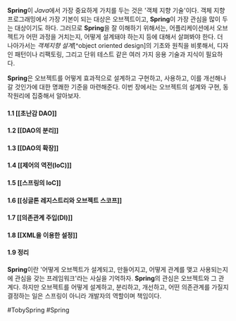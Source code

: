**Spring**이 *Java*에서 가장 중요하게 가치를 두는 것은 '객체 지향 기술'이다. 객체 지향 프로그래밍에서 가장 기본이 되는 대상은 오브젝트이고, **Spring**이 가장 관심을 많이 두는 대상이기도 하다. 그러므로 **Spring**을 잘 이해하기 위해서는, 어플리케이션에서 오브젝트가 어떤 과정을 거치는지, 어떻게 설계돼야 하는지 등에 대해서 살펴봐야 한다. 더 나아가서는 *객체지향 설계*[^object oriented design]의 기초와 원칙을 비롯해서, 디자인 패턴이나 리팩토링, 그리고 단위 테스트 같은 여러 가지 응용 기술과 지식이 필요하다.

**Spring**은 오브젝트를 어떻게 효과적으로 설계하고 구현하고, 사용하고, 이를 개선해나갈 것인가에 대한 명쾌한 기준을 마련해준다. 이번 장에서는 오브젝트의 설계와 구현, 동작원리에 집중해서 알아보자.
#### 1.1 [[초난감 DAO]]
#### 1.2 [[DAO의 분리]]
#### 1.3 [[DAO의 확장]]
#### 1.4 [[제어의 역전(IoC)]]
#### 1.5 [[스프링의 IoC]]
#### 1.6 [[싱글톤 레지스트리와 오브젝트 스코프]]
#### 1.7 [[의존관계 주입(DI)]]
#### 1.8 [[XML을 이용한 설정]]
#### 1.9 정리
**Spring**이란 '어떻게 오브젝트가 설계되고, 만들어지고, 어떻게 관계를 맺고 사용되는지에 관심을 갖는 프레임워크'라는 사실을 기억하자. **Spring**의 관심은 오브젝트와 그 관계다. 하지만 오브젝트를 어떻게 설계하고, 분리하고, 개선하고, 어떤 의존관계를 가질지 결정하는 일은 스프링이 아니라 개발자의 역할이며 책임이다.

#TobySpring #Spring 